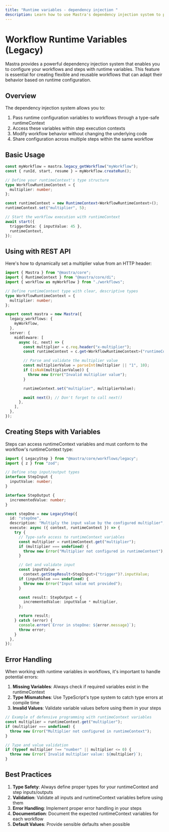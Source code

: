 ```yaml
---
title: "Runtime variables - dependency injection "
description: Learn how to use Mastra's dependency injection system to provide runtime configuration to workflows and steps.
---
```


# Workflow Runtime Variables (Legacy)

Mastra provides a powerful dependency injection system that enables you to configure your workflows and steps with runtime variables. This feature is essential for creating flexible and reusable workflows that can adapt their behavior based on runtime configuration.

## Overview

The dependency injection system allows you to:

1. Pass runtime configuration variables to workflows through a type-safe runtimeContext
2. Access these variables within step execution contexts
3. Modify workflow behavior without changing the underlying code
4. Share configuration across multiple steps within the same workflow

## Basic Usage

```typescript
const myWorkflow = mastra.legacy_getWorkflow("myWorkflow");
const { runId, start, resume } = myWorkflow.createRun();

// Define your runtimeContext's type structure
type WorkflowRuntimeContext = {
  multiplier: number;
};

const runtimeContext = new RuntimeContext<WorkflowRuntimeContext>();
runtimeContext.set("multiplier", 5);

// Start the workflow execution with runtimeContext
await start({
  triggerData: { inputValue: 45 },
  runtimeContext,
});
```

## Using with REST API

Here's how to dynamically set a multiplier value from an HTTP header:

```typescript filename="src/index.ts"
import { Mastra } from "@mastra/core";
import { RuntimeContext } from "@mastra/core/di";
import { workflow as myWorkflow } from "./workflows";

// Define runtimeContext type with clear, descriptive types
type WorkflowRuntimeContext = {
  multiplier: number;
};

export const mastra = new Mastra({
  legacy_workflows: {
    myWorkflow,
  },
  server: {
    middleware: [
      async (c, next) => {
        const multiplier = c.req.header("x-multiplier");
        const runtimeContext = c.get<WorkflowRuntimeContext>("runtimeContext");

        // Parse and validate the multiplier value
        const multiplierValue = parseInt(multiplier || "1", 10);
        if (isNaN(multiplierValue)) {
          throw new Error("Invalid multiplier value");
        }

        runtimeContext.set("multiplier", multiplierValue);

        await next(); // Don't forget to call next()
      },
    ],
  },
});
```

## Creating Steps with Variables

Steps can access runtimeContext variables and must conform to the workflow's runtimeContext type:

```typescript
import { LegacyStep } from "@mastra/core/workflows/legacy";
import { z } from "zod";

// Define step input/output types
interface StepInput {
  inputValue: number;
}

interface StepOutput {
  incrementedValue: number;
}

const stepOne = new LegacyStep({
  id: "stepOne",
  description: "Multiply the input value by the configured multiplier",
  execute: async ({ context, runtimeContext }) => {
    try {
      // Type-safe access to runtimeContext variables
      const multiplier = runtimeContext.get("multiplier");
      if (multiplier === undefined) {
        throw new Error("Multiplier not configured in runtimeContext");
      }

      // Get and validate input
      const inputValue =
        context.getStepResult<StepInput>("trigger")?.inputValue;
      if (inputValue === undefined) {
        throw new Error("Input value not provided");
      }

      const result: StepOutput = {
        incrementedValue: inputValue * multiplier,
      };

      return result;
    } catch (error) {
      console.error(`Error in stepOne: ${error.message}`);
      throw error;
    }
  },
});
```

## Error Handling

When working with runtime variables in workflows, it's important to handle potential errors:

1. **Missing Variables**: Always check if required variables exist in the runtimeContext
2. **Type Mismatches**: Use TypeScript's type system to catch type errors at compile time
3. **Invalid Values**: Validate variable values before using them in your steps

```typescript
// Example of defensive programming with runtimeContext variables
const multiplier = runtimeContext.get("multiplier");
if (multiplier === undefined) {
  throw new Error("Multiplier not configured in runtimeContext");
}

// Type and value validation
if (typeof multiplier !== "number" || multiplier <= 0) {
  throw new Error(`Invalid multiplier value: ${multiplier}`);
}
```

## Best Practices

1. **Type Safety**: Always define proper types for your runtimeContext and step inputs/outputs
2. **Validation**: Validate all inputs and runtimeContext variables before using them
3. **Error Handling**: Implement proper error handling in your steps
4. **Documentation**: Document the expected runtimeContext variables for each workflow
5. **Default Values**: Provide sensible defaults when possible

